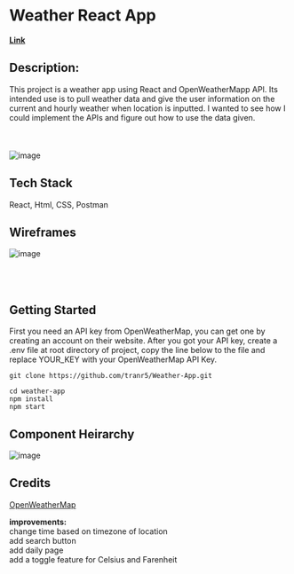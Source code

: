 # Weather React App

[<b>Link</b>](https://weatherapprt.herokuapp.com/)

## Description:

This project is a weather app using React and OpenWeatherMapp API. Its intended use is to pull weather data and give the user information on the current and hourly weather when location is inputted. I wanted to see how I could implement the APIs and figure out how to use the data given. 
<br>
<br>
<br>
<br>
![image](https://i.imgur.com/RyOMOPk.png) 

## Tech Stack

React, Html, CSS, Postman

## Wireframes


![image](https://user-images.githubusercontent.com/109304616/190714522-73db4968-7c7d-4627-9300-e1caa6e3f0b8.png)
<br>
<br>
<br>
<br>
## Getting Started

First you need an API key from OpenWeatherMap, you can get one by creating an account on their website. After you got your API key, create a .env file at root directory of project, copy the line below to the file and replace YOUR_KEY with your OpenWeatherMap API Key.
```
git clone https://github.com/tranr5/Weather-App.git
```
```
cd weather-app
npm install
npm start
```

## Component Heirarchy

![image](https://user-images.githubusercontent.com/109304616/190704662-0992aa46-2f83-4fa8-8f52-4093dea4a716.png)

## Credits

[OpenWeatherMap](https://openweathermap.org/)

<b>improvements:</b><br>
change time based on timezone of location<br>
add search button<br>
add daily page<br>
add a toggle feature for Celsius and Farenheit
